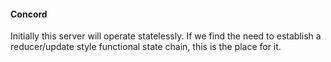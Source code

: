 


#### Concord

Initially this server will operate statelessly.
If we find the need to establish a reducer/update style functional state chain, this is the place for it.
